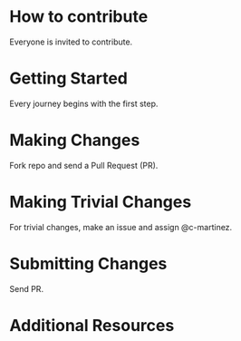 # How to contribute
Everyone is invited to contribute.

# Getting Started
Every journey begins with the first step.

# Making Changes
Fork repo and send a Pull Request (PR).

# Making Trivial Changes
For trivial changes, make an issue and assign @c-martinez.

# Submitting Changes
Send PR.

# Additional Resources
